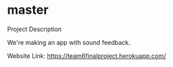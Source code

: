 master
====

Project Description

We're making an app with sound feedback.

Website Link: https://team6finalproject.herokuapp.com/
